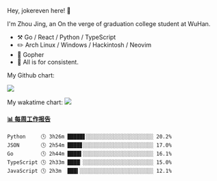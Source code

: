 Hey, jokereven here! 👋

I'm Zhou Jing, an On the verge of graduation college student at WuHan.

-   :hammer_and_pick: Go / React / Python / TypeScript
-   :pencil2: Arch Linux / Windows / Hackintosh / Neovim
-   :seedling: Gopher
-   :thought_balloon: All is for consistent.

My Github chart:

![](https://ghchart.rshah.org/JonnieWayy)

My wakatime chart:
![](https://wakatime.com/share/@jokereven/1679dc82-4bf9-4b63-9203-390d608503de.png)

<!-- waka-box start -->
#### <a href="https://gist.github.com/9f8118785e2d128d746db5f61b0e0a2a" target="_blank">📊 每周工作报告</a>
```text
Python     🕓 3h26m █████▋░░░░░░░░░░░░░░░░░░░░░░ 20.2%
JSON       🕓 2h54m ████▊░░░░░░░░░░░░░░░░░░░░░░░ 17.0%
Go         🕓 2h44m ████▌░░░░░░░░░░░░░░░░░░░░░░░ 16.1%
TypeScript 🕓 2h33m ████▏░░░░░░░░░░░░░░░░░░░░░░░ 15.0%
JavaScript 🕓 2h3m  ███▍░░░░░░░░░░░░░░░░░░░░░░░░ 12.1%
```
<!-- Powered by https://github.com/journey-ad/waka-box-go . -->
<!-- waka-box end -->
